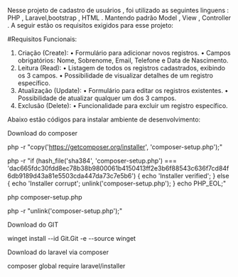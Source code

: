 Nesse projeto de cadastro de usuários , foi utilizado as seguintes linguens : PHP , Laravel,bootstrap , HTML . Mantendo padrão Model , View , Controller . A seguir estão os requisitos exigidos para esse projeto:

#Requisitos Funcionais:
1. Criação (Create):
• Formulário para adicionar novos registros.
• Campos obrigatórios: Nome, Sobrenome, Email, Telefone e Data de Nascimento.
2. Leitura (Read):
• Listagem de todos os registros cadastrados, exibindo os 3 campos.
• Possibilidade de visualizar detalhes de um registro específico.
3. Atualização (Update):
• Formulário para editar os registros existentes.
• Possibilidade de atualizar qualquer um dos 3 campos.
4. Exclusão (Delete):
• Funcionalidade para excluir um registro específico.

Abaixo estão códigos para instalar ambiente de desenvolvimento:

Download do composer

php -r "copy('https://getcomposer.org/installer', 'composer-setup.php');"



php -r "if (hash_file('sha384', 'composer-setup.php') === 'dac665fdc30fdd8ec78b38b9800061b4150413ff2e3b6f88543c636f7cd84f6db9189d43a81e5503cda447da73c7e5b6') { echo 'Installer verified'; } else { echo 'Installer corrupt'; unlink('composer-setup.php'); } echo PHP_EOL;"


php composer-setup.php


php -r "unlink('composer-setup.php');"

Download do GIT 

winget install --id Git.Git -e --source winget 

Download do laravel via composer 

composer global require laravel/installer

